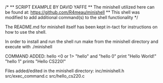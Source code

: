 /*
** SCRIPT EXAMPLE BY DAVID YAFFE
** The minishell utilized here can be found at: https://github.com/R4meau/minishell
** This shell was modified to add additional command(s) to the shell functionality
*/

The README.md for minishell itself has been kept in-tact for instructions on how to use the shell.

In order to install and run the shell run make from the minishell directory and execute with ./minishell

COMMAND ADDED:
hello <0 or 1>
"hello" and "hello 0" print "Hello World!"
"hello 1" prints "Hello CS220!"

Files added/edited in the minishell directory:
inc/minishell.h
src/exec_command.c
src/hello_cs220.c


